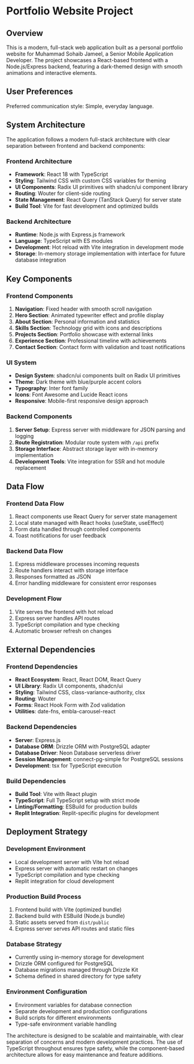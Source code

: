 # Portfolio Website Project

## Overview

This is a modern, full-stack web application built as a personal portfolio website for Muhammad Sohaib Jameel, a Senior Mobile Application Developer. The project showcases a React-based frontend with a Node.js/Express backend, featuring a dark-themed design with smooth animations and interactive elements.

## User Preferences

Preferred communication style: Simple, everyday language.

## System Architecture

The application follows a modern full-stack architecture with clear separation between frontend and backend components:

### Frontend Architecture
- **Framework**: React 18 with TypeScript
- **Styling**: Tailwind CSS with custom CSS variables for theming
- **UI Components**: Radix UI primitives with shadcn/ui component library
- **Routing**: Wouter for client-side routing
- **State Management**: React Query (TanStack Query) for server state
- **Build Tool**: Vite for fast development and optimized builds

### Backend Architecture
- **Runtime**: Node.js with Express.js framework
- **Language**: TypeScript with ES modules
- **Development**: Hot reload with Vite integration in development mode
- **Storage**: In-memory storage implementation with interface for future database integration

## Key Components

### Frontend Components
1. **Navigation**: Fixed header with smooth scroll navigation
2. **Hero Section**: Animated typewriter effect and profile display
3. **About Section**: Personal information and statistics
4. **Skills Section**: Technology grid with icons and descriptions
5. **Projects Section**: Portfolio showcase with external links
6. **Experience Section**: Professional timeline with achievements
7. **Contact Section**: Contact form with validation and toast notifications

### UI System
- **Design System**: shadcn/ui components built on Radix UI primitives
- **Theme**: Dark theme with blue/purple accent colors
- **Typography**: Inter font family
- **Icons**: Font Awesome and Lucide React icons
- **Responsive**: Mobile-first responsive design approach

### Backend Components
1. **Server Setup**: Express server with middleware for JSON parsing and logging
2. **Route Registration**: Modular route system with `/api` prefix
3. **Storage Interface**: Abstract storage layer with in-memory implementation
4. **Development Tools**: Vite integration for SSR and hot module replacement

## Data Flow

### Frontend Data Flow
1. React components use React Query for server state management
2. Local state managed with React hooks (useState, useEffect)
3. Form data handled through controlled components
4. Toast notifications for user feedback

### Backend Data Flow
1. Express middleware processes incoming requests
2. Route handlers interact with storage interface
3. Responses formatted as JSON
4. Error handling middleware for consistent error responses

### Development Flow
1. Vite serves the frontend with hot reload
2. Express server handles API routes
3. TypeScript compilation and type checking
4. Automatic browser refresh on changes

## External Dependencies

### Frontend Dependencies
- **React Ecosystem**: React, React DOM, React Query
- **UI Library**: Radix UI components, shadcn/ui
- **Styling**: Tailwind CSS, class-variance-authority, clsx
- **Routing**: Wouter
- **Forms**: React Hook Form with Zod validation
- **Utilities**: date-fns, embla-carousel-react

### Backend Dependencies
- **Server**: Express.js
- **Database ORM**: Drizzle ORM with PostgreSQL adapter
- **Database Driver**: Neon Database serverless driver
- **Session Management**: connect-pg-simple for PostgreSQL sessions
- **Development**: tsx for TypeScript execution

### Build Dependencies
- **Build Tool**: Vite with React plugin
- **TypeScript**: Full TypeScript setup with strict mode
- **Linting/Formatting**: ESBuild for production builds
- **Replit Integration**: Replit-specific plugins for development

## Deployment Strategy

### Development Environment
- Local development server with Vite hot reload
- Express server with automatic restart on changes
- TypeScript compilation and type checking
- Replit integration for cloud development

### Production Build Process
1. Frontend build with Vite (optimized bundle)
2. Backend build with ESBuild (Node.js bundle)
3. Static assets served from `dist/public`
4. Express server serves API routes and static files

### Database Strategy
- Currently using in-memory storage for development
- Drizzle ORM configured for PostgreSQL
- Database migrations managed through Drizzle Kit
- Schema defined in shared directory for type safety

### Environment Configuration
- Environment variables for database connection
- Separate development and production configurations
- Build scripts for different environments
- Type-safe environment variable handling

The architecture is designed to be scalable and maintainable, with clear separation of concerns and modern development practices. The use of TypeScript throughout ensures type safety, while the component-based architecture allows for easy maintenance and feature additions.